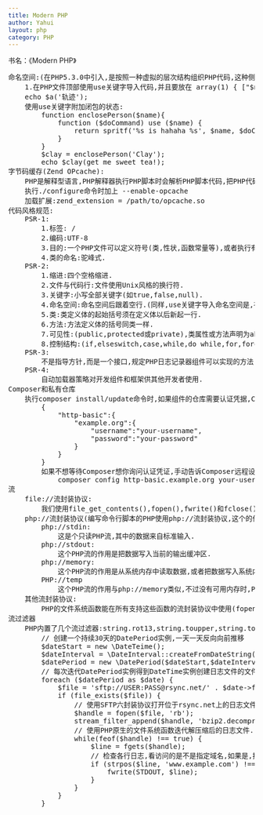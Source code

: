 ```yaml
---
title: Modern PHP
author: Yahui
layout: php
category: PHP
---
```



书名：《Modern PHP》

<pre style="text-align: left;">
命名空间:(在PHP5.3.0中引入,是按照一种虚拟的层次结构组织PHP代码,这种侧次结构类似操作系统中文件系统的目录结构)
	1.在PHP文件顶部使用use关键字导入代码,并且要放在<?php标签或命名空间声明语句之后.
	2.使用use关键字导入代码时无需在开头加上\符号,因为PHP假定导入的是完全限定的命名空间.
	3.use关键字必须出现在全局作用域中(即不能在类或函数中),因为这个关键字在编译时使用.不过,use关键字可以在命名空间声明语句之后使用,导入其他命名空间中的代码.
	4.PHP5.6开始可以导入函数和常亮,不过要调整use语句.
		导入函数:use func Namespace\functionName;
		导入常量:use constant Namespace\CONST_NAME;
		(函数和常亮的别名与类别名的创建方式一样)
	命名空间注意事项:
		1.尽量避免使用简短的导入语法(use Namespace\a,Namespace\b,Namespace\c...)
		2.尽量一个文件定义一个类
		3.有些代码可能没有命名空间,这些代码在全局命名空间中.(PHP原生的Exception类就是如此),此时需要在类(Exception)名称前加上\前缀,就是声明需要在全局命名空间中查找.
性状:
	PHP5.4.0引入的新概念,是类的部分实现(即常量,属性和方法),可以混入一个或多个现有的PHP类中.性状有两个作用:表明类可以做什么(像是接口);提供模块化实现(像是类).比如两个无关的类,具有相同的实现方法.
	实现:
		trait MyTrait{
			// 这里是性状的实现
		} // 只需定义实现功能的属性和方法,其他都不需要.
		class MyClass{
			use MyTrait;
			// 这里是类的实现
		}
		注:PHP解释器在编译时会把性状复制粘贴到类的定义体中,但是不会处理这个操作引入的不兼容问题.如果性状假定类中有特定的属性或方法(在形状中没有定义),要确保响应的类中有对应的属性和方法.
生成器:
	PHP5.5.0引入功能,其实就是PHP函数,只不过生成器从不返回值,只产出值.其优雅体现在,每次产出一个值后,生成器的内部状态都会停顿,向生成器请求下一个值时,内部状态又会恢复,内部状态会一直在停顿和恢复之间切换,知道抵达函数定义体的末尾或遇到空的return;为止.
	注:
		读取一个4GB的CSV,服务器允许PHP使用1GB内存方法:
		function getContent ($file) {
			$handle = fopen($file, 'rb');
			if (false === $handle) {
				return;
			}
			while (false === feof($handle)) {
				field fgetcsv($handle);
			}
			fclose($handle);
		}
		foreach (getContent('data.csv') as $row) {
			print_r($row);
		}
		(迭代大型数据集或数列时最适合使用生成器,因为这样占用的系统内存量级少.)
闭包:(是对象)
	在创建时封装周围状态的函数,即便闭包所在的环境不存在了,闭包重封装的状态依然存在.
匿名函数:
	没有名称的函数,匿名函数可以赋值给比那辆,还能像其他任何PHP对象那样传递.
(理论上讲,闭包和匿名函数是不同的概念,不过PHP将其视作相同的概念.)
	$a = function ($name){
		return sprintf('abc %s', $name);
	};
	var_dump($a); 
	// object(Closure)#1 (1) { ["parameter"]=> array(1) { ["$name"]=> string(10) "" } }
	echo $a('轨迹');
	使用use关键字附加闭包的状态:
		function enclosePerson($name){
			function ($doCommand) use ($name) {
				return spritf('%s is hahaha %s', $name, $doCommand);
			}
		}
		$clay = enclosePerson('Clay');
		echo $clay(get me sweet tea!);
字节码缓存(Zend OPcache):
	PHP是解释型语言,PHP解释器执行PHP脚本时会解析PHP脚本代码,把PHP代码编译成一系列Zend操作码,然后执行字节码.
	执行./configure命令时加上 --enable-opcache
	加载扩展:zend_extension = /path/to/opcache.so
代码风格规范:
	PSR-1:
		1.标签:<?php ?> / <??>
		2.编码:UTF-8
		3.目的:一个PHP文件可以定义符号(类,性状,函数常量等),或者执行有副作用的操作(生成结果或处理数据),但不能通知做这两件事.
		4.类的命名:驼峰式.
	PSR-2:
		1.缩进:四个空格缩进.
		2.文件与代码行:文件使用Unix风格的换行符.
		3.关键字:小写全部关键字(如true,false,null).
		4.命名空间:命名空间后跟着空行.(同样,use关键字导入命名空间是,在一系列use后也加一个空行)
		5.类:类定义体的起始括号须在定义体以后新起一行.
		6.方法:方法定义体的括号同类一样.
		7.可见性:(public,protected或private),类属性或方法声明为abstract或final时必须放在可见性之前.如果声明为static,必须放在可见性之后.
		8.控制结构:(if,elseswitch,case,while,do while,for,foreach,try,catch等),后有一对圆括号,起始圆括号后不能有空格,结束圆括号之前不能有空格.控制结构的起始括号须与控制结构关键字同行,控制结构关键字后面的结束括号必须单独一行.
	PSR-3:
		不是指导方针,而是一个接口,规定PHP日志记录器组件可以实现的方法.
	PSR-4:
		自动加载器策略对开发组件和框架供其他开发者使用.
Composer和私有仓库
	执行composer install/update命令时,如果组件的仓库需要认证凭据,Composer会提醒你.Composer还会询问你是否把仓库的认证凭据保存在本地的auth.json文件(和composer.json文件放在同一级目录中).下面是auth.json文件的内容示例:
		{
			"http-basic":{
				"example.org":{
					"username":"your-username",
					"password":"your-password"
				}
			}
		}
		如果不想等待Composer想你询问认证凭证,手动告诉Composer远程设备的认证凭据,可以使用:
			composer config http-basic.example.org your-username your-password
流
	file://流封装协议:
		我们使用file_get_contents(),fopen(),fwrite()和fclose()函数读写文件系统.因为PHP默认使用的流封装协议是file://.
	php://流封装协议(编写命令行脚本的PHP使用php://流封装协议,这个的作用是与PHP脚本的标准输出和标准错误文件描述符通信):
		php://stdin:
			这是个只读PHP流,其中的数据来自标准输入.
		php://stdout:
			这个PHP流的作用是把数据写入当前的输出缓冲区.
		php://memory:
			这个PHP流的作用是从系统内存中读取数据,或者把数据写入系统内存.(这个PHP流的缺点是,可用内存是有限的,使用php://temp流更安全)
		PHP://temp
			这个PHP流的作用与php://memory类似,不过没有可用内存时,PHP会把数据写入临时文件.
	其他流封装协议:
		PHP的文件系统函数能在所有支持这些函数的流封装协议中使用(fopen(),fgets(),fputs(),feof()和fclose()),并非仅仅是处理文件系统中的文件.
流过滤器
	PHP内置了几个流过滤器:string.rot13,string.toupper,string.tolower和string.strip_tags.这些过滤器基本上没什么用,要使用自定义的过滤器.
		// 创建一个持续30天的DatePeriod实例,一天一天反向向前推移
		$dateStart = new \DateTeime();
		$dateInterval = \DateInterval::createFromDateString('-1 daty');
		$datePeriod = new \DatePeriod($dateStart,$dateInterval,30);
		// 每次迭代DatePeriod实例得到DateTime实例创建日志文件的文件名
		foreach ($datePeriod as $date) {
			$file = 'sftp://USER:PASS@rsync.net/' . $date->format('Y-m-d') . '.log.bz2';
			if (file_exists($file)) {
				// 使用SFTP六封装协议打开位于rsync.net上的日志文件流资源.吧bzip2.decompression流过滤器附加在日志文件流资源上,实时解压缩bzip2格式的日志文件.
				$handle = fopen($file, 'rb');
				stream_filter_append($handle, 'bzip2.decompress');
				// 使用PHP原生的文件系统函数迭代解压缩后的日志文件.
				while(feof($handle) !== true) {
					$line = fgets($handle);
					// 检查各行日志,看访问的是不是指定域名,如果是,把这一行日志写入标准输出.
					if (strpos($line, 'www.example.com') !== false) {
						fwrite(STDOUT, $line);
					}
				}
			}
		}
</pre>